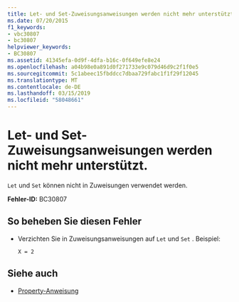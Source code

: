 ```yaml
---
title: Let- und Set-Zuweisungsanweisungen werden nicht mehr unterstützt.
ms.date: 07/20/2015
f1_keywords:
- vbc30807
- bc30807
helpviewer_keywords:
- BC30807
ms.assetid: 41345efa-0d9f-4dfa-b16c-0f649efe8e24
ms.openlocfilehash: a04b98e0a891d0f271733e9c079d46d9c2f1f0e5
ms.sourcegitcommit: 5c1abeec15fbddcc7dbaa729fabc1f1f29f12045
ms.translationtype: MT
ms.contentlocale: de-DE
ms.lasthandoff: 03/15/2019
ms.locfileid: "58048661"
---
```

# <a name="let-and-set-assignment-statements-are-no-longer-supported"></a>Let- und Set-Zuweisungsanweisungen werden nicht mehr unterstützt.
`Let` und `Set` können nicht in Zuweisungen verwendet werden.  
  
 **Fehler-ID:** BC30807  
  
## <a name="to-correct-this-error"></a>So beheben Sie diesen Fehler  
  
-   Verzichten Sie in Zuweisungsanweisungen auf `Let` und `Set` . Beispiel:  
  
     `X = 2`  
  
## <a name="see-also"></a>Siehe auch

- [Property-Anweisung](../../visual-basic/language-reference/statements/property-statement.md)
